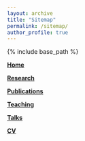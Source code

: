 ```yaml
---
layout: archive
title: "Sitemap"
permalink: /sitemap/
author_profile: true
---
```


{% include base_path %}

<a href="https://banerjeeutsav.github.io" style="font-weight:bold">Home</a>

<a href="https://banerjeeutsav.github.io/portfolio" style="font-weight:bold">Research</a>

<a href="https://banerjeeutsav.github.io/publications" style="font-weight:bold">Publications</a>

<a href="https://banerjeeutsav.github.io/teaching" style="font-weight:bold">Teaching</a>

<a href="https://banerjeeutsav.github.io/talks" style="font-weight:bold">Talks</a>

<a href="https://banerjeeutsav.github.io/cv" style="font-weight:bold">CV</a>

<!--
A list of all the posts and pages found on the site. For you robots out there is an [XML version]({{ base_path }}/sitemap.xml) available for digesting as well.

<h2>Pages</h2>
{% for post in site.pages %}
  {% include archive-single.html %}
{% endfor %}

<h2>Posts</h2>
{% for post in site.posts %}
  {% include archive-single.html %}
{% endfor %}

{% capture written_label %}'None'{% endcapture %}

{% for collection in site.collections %}
{% unless collection.output == false or collection.label == "posts" %}
  {% capture label %}{{ collection.label }}{% endcapture %}
  {% if label != written_label %}
  <h2>{{ label }}</h2>
  {% capture written_label %}{{ label }}{% endcapture %}
  {% endif %}
{% endunless %}
{% for post in collection.docs %}
  {% unless collection.output == false or collection.label == "posts" %}
  {% include archive-single.html %}
  {% endunless %}
{% endfor %}
{% endfor %}
-->
